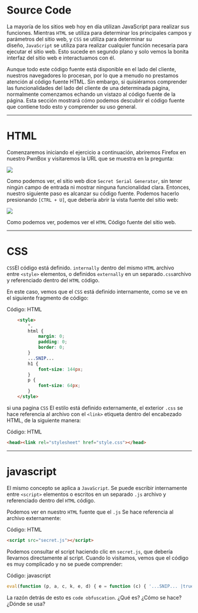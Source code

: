 # Source Code

La mayoría de los sitios web hoy en día utilizan JavaScript para realizar sus funciones. Mientras `HTML` se utiliza para determinar los principales campos y parámetros del sitio web, y `CSS` se utiliza para determinar su diseño, `JavaScript` se utiliza para realizar cualquier función necesaria para ejecutar el sitio web. Esto sucede en segundo plano y solo vemos la bonita interfaz del sitio web e interactuamos con él.

Aunque todo este código fuente está disponible en el lado del cliente, nuestros navegadores lo procesan, por lo que a menudo no prestamos atención al código fuente HTML. Sin embargo, si quisiéramos comprender las funcionalidades del lado del cliente de una determinada página, normalmente comenzamos echando un vistazo al código fuente de la página. Esta sección mostrará cómo podemos descubrir el código fuente que contiene todo esto y comprender su uso general.

---

# **HTML**

Comenzaremos iniciando el ejercicio a continuación, abriremos Firefox en nuestro PwnBox y visitaremos la URL que se muestra en la pregunta:

![](https://academy.hackthebox.com/storage/modules/41/js_deobf_mainsite.jpg)

Como podemos ver, el sitio web dice `Secret Serial Generator`, sin tener ningún campo de entrada ni mostrar ninguna funcionalidad clara. Entonces, nuestro siguiente paso es alcanzar su código fuente. Podemos hacerlo presionando `[CTRL + U]`, que debería abrir la vista fuente del sitio web:

![](https://academy.hackthebox.com/storage/modules/41/js_deobf_mainsite_source_1.jpg)

Como podemos ver, podemos ver el `HTML` Código fuente del sitio web.

---

# **CSS**

`CSS`El código está definido. `internally` dentro del mismo `HTML` archivo entre `<style>` elementos, o definidos `externally` en un separado`.css`archivo y referenciado dentro del `HTML` código.

En este caso, vemos que el `CSS` está definido internamente, como se ve en el siguiente fragmento de código:

Código: HTML

```html
    <style>
        *,
        html {
            margin: 0;
            padding: 0;
            border: 0;
        }
        ...SNIP...
        h1 {
            font-size: 144px;
        }
        p {
            font-size: 64px;
        }
    </style>
```

si una pagina `CSS` El estilo está definido externamente, el exterior `.css` se hace referencia al archivo con el `<link>` etiqueta dentro del encabezado HTML, de la siguiente manera:

Código: HTML

```html
<head><link rel="stylesheet" href="style.css"></head>
```

---

# **javascript**

El mismo concepto se aplica a `JavaScript`. Se puede escribir internamente entre `<script>` elementos o escritos en un separado `.js` archivo y referenciado dentro del `HTML` código.

Podemos ver en nuestro `HTML` fuente que el `.js` Se hace referencia al archivo externamente:

Código: HTML

```html
<script src="secret.js"></script>
```

Podemos consultar el script haciendo clic en `secret.js`, que debería llevarnos directamente al script. Cuando lo visitamos, vemos que el código es muy complicado y no se puede comprender:

Código: javascript

```jsx
eval(function (p, a, c, k, e, d) { e = function (c) { '...SNIP... |true|function'.split('|'), 0, {}))

```

La razón detrás de esto es `code obfuscation`. ¿Qué es? ¿Cómo se hace? ¿Dónde se usa?